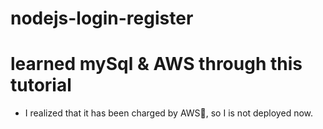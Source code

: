 # nodejs-login-register



# learned mySql & AWS through this tutorial
- I realized that it has been charged by AWS🥲, so I is not deployed now.
